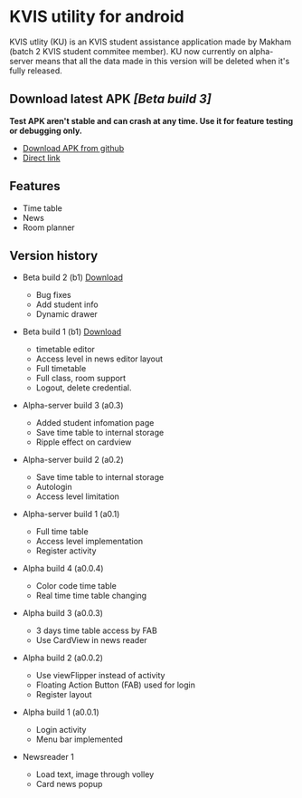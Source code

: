 # KVIS utility for android
KVIS utlity (KU) is an KVIS student assistance application made by Makham (batch 2 KVIS student commitee member). KU now currently on alpha-server means that all the data made in this version will be deleted when it's fully released. 

## Download latest APK *[Beta build 3]*
**Test APK aren't stable and can crash at any time. Use it for feature testing or debugging only.**
* [Download APK from github](https://github.com/Ttanasart-pt/KVIS-utility-android)
* [Direct link](https://github.com/Ttanasart-pt/KVIS-utility-android/blob/master/app-debug%20b3.apk?raw=true)


## Features
* Time table
* News
* Room planner

## Version history
* Beta build 2 (b1) [Download](https://github.com/Ttanasart-pt/KVIS-utility-android/blob/master/app-debug%20b2.apk?raw=true)
	* Bug fixes
	* Add student info
	* Dynamic drawer 

* Beta build 1 (b1) [Download](https://github.com/Ttanasart-pt/KVIS-utility-android/blob/master/app-debug%20b1.apk?raw=true)
	* timetable editor
	* Access level in news editor layout
	* Full timetable 
	* Full class, room support
	* Logout, delete credential.

* Alpha-server build 3 (a0.3)
	* Added student infomation page
	* Save time table to internal storage
	* Ripple effect on cardview

* Alpha-server build 2 (a0.2)
	* Save time table to internal storage
	* Autologin
	* Access level limitation

* Alpha-server build 1 (a0.1)
	* Full time table
	* Access level implementation
	* Register activity

* Alpha build 4 (a0.0.4)
	* Color code time table
	* Real time time table changing

* Alpha build 3 (a0.0.3)
	* 3 days time table access by FAB
	* Use CardView in news reader

* Alpha build 2 (a0.0.2)
	* Use viewFlipper instead of activity 
	* Floating Action Button (FAB) used for login
	* Register layout

* Alpha build 1 (a0.0.1)
	* Login activity
	* Menu bar implemented 

* Newsreader 1 
	* Load text, image through volley
	* Card news popup
